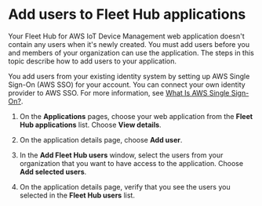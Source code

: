 # Add users to Fleet Hub applications<a name="aws-iot-monitor-admin-work-with-apps-add-users"></a>

Your Fleet Hub for AWS IoT Device Management web application doesn't contain any users when it's newly created\. You must add users before you and members of your organization can use the application\. The steps in this topic describe how to add users to your application\.

You add users from your existing identity system by setting up AWS Single Sign\-On \(AWS SSO\) for your account\. You can connect your own identity provider to AWS SSO\. For more information, see [What Is AWS Single Sign\-On?](https://docs.aws.amazon.com/singlesignon/latest/userguide/)\.

1. On the **Applications** pages, choose your web application from the **Fleet Hub applications** list\. Choose **View details**\.

1. On the application details page, choose **Add user**\.

1. In the **Add Fleet Hub users** window, select the users from your organization that you want to have access to the application\. Choose **Add selected users**\.

1. On the application details page, verify that you see the users you selected in the **Fleet Hub users** list\.